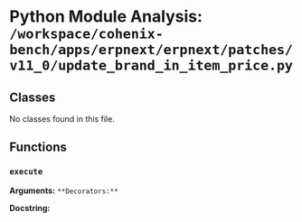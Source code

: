 # Python Module Analysis: `/workspace/cohenix-bench/apps/erpnext/erpnext/patches/v11_0/update_brand_in_item_price.py`

## Classes

No classes found in this file.


## Functions

### `execute`
**Arguments:** ``
**Decorators:** ``

**Docstring:**
```

```

